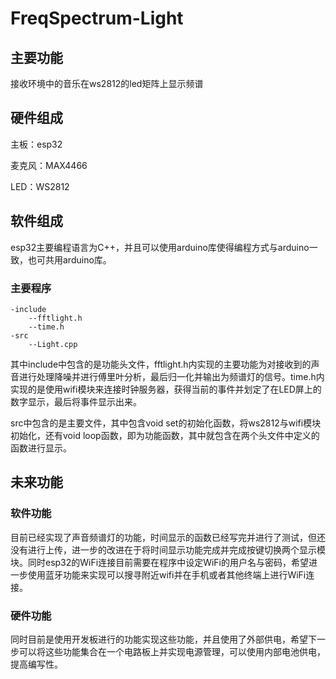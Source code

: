 # FreqSpectrum-Light

## 主要功能

接收环境中的音乐在ws2812的led矩阵上显示频谱

## 硬件组成

主板：esp32 

麦克风：MAX4466

LED：WS2812

## 软件组成

esp32主要编程语言为C++，并且可以使用arduino库使得编程方式与arduino一致，也可共用arduino库。

### 主要程序

    -include
        --fftlight.h
        --time.h
    -src
        --Light.cpp

其中include中包含的是功能头文件，fftlight.h内实现的主要功能为对接收到的声音进行处理降噪并进行傅里叶分析，最后归一化并输出为频谱灯的信号。time.h内实现的是使用wifi模块来连接时钟服务器，获得当前的事件并划定了在LED屏上的数字显示，最后将事件显示出来。

src中包含的是主要文件，其中包含void set的初始化函数，将ws2812与wifi模块初始化，还有void loop函数，即为功能函数，其中就包含在两个头文件中定义的函数进行显示。

## 未来功能

### 软件功能

目前已经实现了声音频谱灯的功能，时间显示的函数已经写完并进行了测试，但还没有进行上传，进一步的改进在于将时间显示功能完成并完成按键切换两个显示模块。同时esp32的WiFi连接目前需要在程序中设定WiFi的用户名与密码，希望进一步使用蓝牙功能来实现可以搜寻附近wifi并在手机或者其他终端上进行WiFi连接。

### 硬件功能

同时目前是使用开发板进行的功能实现这些功能，并且使用了外部供电，希望下一步可以将这些功能集合在一个电路板上并实现电源管理，可以使用内部电池供电，提高编写性。